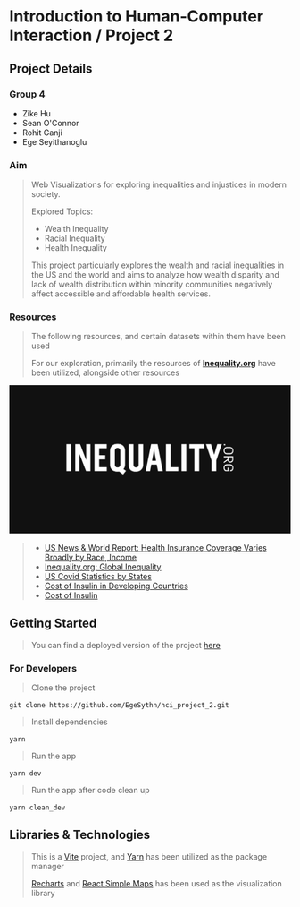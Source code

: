 # Introduction to Human-Computer Interaction / Project 2

## Project Details
### Group 4
- Zike Hu
- Sean O'Connor
- Rohit Ganji
- Ege Seyithanoglu

### Aim
> Web Visualizations for exploring inequalities and injustices in modern society.
> 
> Explored Topics:
> - Wealth Inequality
> - Racial Inequality
> - Health Inequality
>
> This project particularly explores the wealth and racial inequalities in the US and the world
> and aims to analyze how wealth disparity and lack of wealth distribution within minority communities
> negatively affect accessible and affordable health services.

### Resources
> The following resources, and certain datasets within them have been used
>
> For our exploration, primarily the resources of **[Inequality.org](https://inequality.org/)** have been utilized, alongside other resources

[![Inequality.org Logo](/src/assets/inequality_logo.png)](https://inequality.org/facts/global-inequality/#global-wealth-inequality)
>
> 
> - [US News & World Report: Health Insurance Coverage Varies Broadly by Race, Income](https://www.usnews.com/news/health-news/articles/2022-09-08/health-insurance-coverage-varies-broadly-by-race-income)
> - [Inequality.org: Global Inequality](https://inequality.org/facts/global-inequality/)
> - [US Covid Statistics by States](https://static-content.springer.com/esm/art%3A10.1007%2Fs40615-020-00833-4/MediaObjects/40615_2020_833_MOESM10_ESM.pdf)
> - [Cost of Insulin in Developing Countries](https://experiment.com/u/3ayn7A)
> - [Cost of Insulin](https://worldpopulationreview.com/country-rankings/cost-of-insulin-by-country)

## Getting Started
> You can find a deployed version of the project [here](https://egesythn.github.io/hci_project_2/)

### For Developers
> Clone the project
```
git clone https://github.com/EgeSythn/hci_project_2.git
```

> Install dependencies
```
yarn
```

> Run the app
```
yarn dev
```

> Run the app after code clean up
```
yarn clean_dev
```

## Libraries & Technologies
> This is a [Vite](https://vitejs.dev/) project, and [Yarn](https://yarnpkg.com/) has been utilized as the package manager
>
> [Recharts](https://recharts.org/en-US/) and [React Simple Maps](https://www.react-simple-maps.io/) has been used as the visualization library

